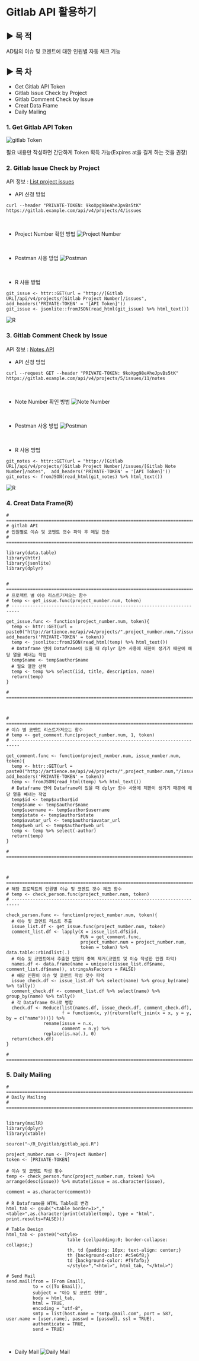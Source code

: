 # Gitlab API 활용하기

## ▶ 목 적
AD팀의 이슈 및 코멘트에 대한 인원별 자동 체크 기능

## ▶ 목 차
 - Get Gitlab API Token
 - Gitlab Issue Check by Project
 - Gitlab Comment Check by Issue
 - Creat Data Frame
 - Daily Mailing

### 1. Get Gitlab API Token
![gitlab Token](assets/markdown-img-paste-20180911164124296.png)

필요 내용만 작성하면 간단하게 Token 획득 가능(Expires at을 길게 하는 것을 권장)

### 2. Gitlab Issue Check by Project
API 정보 : [List project issues](https://docs.gitlab.com/ee/api/issues.html#list-project-issues)

- API 신청 방법
```
curl --header "PRIVATE-TOKEN: 9koXpg98eAheJpvBs5tK" https://gitlab.example.com/api/v4/projects/4/issues
```
<br>

- Project Number 확인 방법
![Project Number](assets/markdown-img-paste-20180911172118665.png)
<br>

- Postman 사용 방법
![Postman](assets/markdown-img-paste-20180911173022266.png)
<br>

- R 사용 방법
```
git_issue <- httr::GET(url = "http://[Gitlab URL]/api/v4/projects/[Gitlab Project Number]/issues",  add_headers('PRIVATE-TOKEN' = '[API Token]'))
git_issue <- jsonlite::fromJSON(read_html(git_issue) %>% html_text())
```
![R](assets/markdown-img-paste-20180911173555903.png)

### 3. Gitlab Comment Check by Issue
API 정보 : [Notes API](https://docs.gitlab.com/ee/api/notes.html#list-project-issue-notes)

- API 신청 방법
```
curl --request GET --header "PRIVATE-TOKEN: 9koXpg98eAheJpvBs5tK" https://gitlab.example.com/api/v4/projects/5/issues/11/notes
```
<br>

- Note Number 확인 방법
![Note Number](assets/markdown-img-paste-20180911174046630.png)
<br>

- Postman 사용 방법
![Postman](assets/markdown-img-paste-20180911174248612.png)
<br>

- R 사용 방법
```
git_notes <- httr::GET(url = "http://[Gitlab URL]/api/v4/projects/[Gitlab Project Number]/issues/[Gitlab Note Number]/notes",  add_headers('PRIVATE-TOKEN' = '[API Token]'))
git_notes <- fromJSON(read_html(git_notes) %>% html_text())
```
![R](assets/markdown-img-paste-20180911174523703.png)

### 4. Creat Data Frame(R)
```
# =========================================================================
# gitlab API
# 인원별로 이슈 및 코멘트 갯수 파악 후 메일 전송
# =========================================================================

library(data.table)
library(httr)
library(jsonlite)
library(dplyr)


# =========================================================================
# 프로젝트 별 이슈 리스트가져오는 함수
# temp <- get_issue.func(project_number.num, token)
# -------------------------------------------------------------------------

get_issue.func <- function(project_number.num, token){
  temp <- httr::GET(url = paste0("http://artience.me/api/v4/projects/",project_number.num,"/issues"), add_headers('PRIVATE-TOKEN' = token))
  temp <- jsonlite::fromJSON(read_html(temp) %>% html_text())
  # Dataframe 안에 Dataframe이 있을 때 dplyr 함수 사용에 제한이 생기기 때문에 해당 열을 빼내는 작업
  temp$name <- temp$author$name
  # 필요 열만 선택
  temp <- temp %>% select(iid, title, description, name)
  return(temp)
}

# =========================================================================



# =========================================================================
# 이슈 별 코멘트 리스트가져오는 함수
# temp <- get_comment.func(project_number.num, 1, token)
# -------------------------------------------------------------------------

get_comment.func <- function(project_number.num, issue_number.num, token){
  temp <- httr::GET(url = paste0("http://artience.me/api/v4/projects/",project_number.num,"/issues/",issue_number.num,"/notes"), add_headers('PRIVATE-TOKEN' = token))
  temp <- fromJSON(read_html(temp) %>% html_text())
  # Dataframe 안에 Dataframe이 있을 때 dplyr 함수 사용에 제한이 생기기 때문에 해당 열을 빼내는 작업
  temp$id <- temp$author$id
  temp$name <- temp$author$name
  temp$username <- temp$author$username
  temp$state <- temp$author$state
  temp$avatar_url <- temp$author$avatar_url
  temp$web_url <- temp$author$web_url
  temp <- temp %>% select(-author)
  return(temp)
}

# =========================================================================



# =========================================================================
# 해당 프로젝트의 인원별 이슈 및 코멘트 갯수 체크 함수
# temp <- check_person.func(project_number.num, token)
# -------------------------------------------------------------------------

check_person.func <- function(project_number.num, token){
  # 이슈 및 코멘트 리스트 추출
  issue_list.df <- get_issue.func(project_number.num, token)
  comment_list.df <- lapply(X = issue_list.df$iid,
                            FUN = get_comment.func,
                            project_number.num = project_number.num,
                            token = token) %>% data.table::rbindlist(.)
  # 이슈 및 코멘트에서 추출한 인원의 중복 제거(코멘트 및 이슈 작성한 인원 파악)
  names.df <- data.frame(name = unique(c(issue_list.df$name, comment_list.df$name)), stringsAsFactors = FALSE)
  # 해당 인원이 이슈 및 코멘트 작성 갯수 파악
  issue_check.df <- issue_list.df %>% select(name) %>% group_by(name) %>% tally()
  comment_check.df <- comment_list.df %>% select(name) %>% group_by(name) %>% tally()
  # 각 Dataframe 하나로 병합
  check.df <- Reduce(list(names.df, issue_check.df, comment_check.df),
                     f = function(x, y){return(left_join(x = x, y = y, by = c("name")))}) %>%
              rename(issue = n.x,
                     comment = n.y) %>%
              replace(is.na(.), 0)
  return(check.df)
}

# =========================================================================

```
### 5. Daily Mailing
```
# =========================================================================
# Daily Mailing
# =========================================================================


library(mailR)
library(dplyr)
library(xtable)

source("~/R_D/gitlab/gitlab_api.R")

project_number.num <- [Project Number]
token <- [PRIVATE-TOKEN]

# 이슈 및 코멘트 작성 횟수
temp <- check_person.func(project_number.num, token) %>% arrange(desc(issue)) %>% mutate(issue = as.character(issue),
                                                                                         comment = as.character(comment))

# R Dataframe을 HTML Table로 변경
html_tab <- gsub("<table border=1>","<table>",as.character(print(xtable(temp), type = "html", print.results=FALSE)))

# Table Design
html_tab <- paste0("<style>
                       table {cellpadding:0; border-collapse: collapse;}
                       th, td {padding: 10px; text-align: center;}
                       th {background-color: #c5e6f8;}
                       td {background-color: #f9fafb;}
                       </style>","<html>", html_tab, "</html>")

# Send Mail
send.mail(from = [From Email],
          to = c([To Email]),
          subject = "이슈 및 코멘트 현황",
          body = html_tab,
          html = TRUE,
          encoding = "utf-8",
          smtp = list(host.name = "smtp.gmail.com", port = 587, user.name = [user.name], passwd = [passwd], ssl = TRUE),
          authenticate = TRUE,
          send = TRUE)
```
<br>

- Daily Mail
![Daily Mail](assets/markdown-img-paste-20180913174630618.png)

